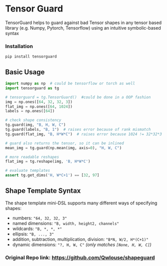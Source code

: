# Tensor Guard

TensorGuard helps to guard against bad Tensor shapes in any tensor based library (e.g. Numpy, Pytorch, Tensorflow) using an intuitive symbolic-based syntax

### Installation
`pip install tensorguard`


## Basic Usage

```python
import numpy as np  # could be tensorflow or torch as well
import tensorguard as tg

# tensorguard = tg.TensorGuard()  #could be done in a OOP fashion
img = np.ones([64, 32, 32, 3])
flat_img = np.ones([64, 1024])
labels = np.ones([64])

# check shape consistency
tg.guard(img, "B, H, W, C")
tg.guard(labels, "B, 1")  # raises error because of rank mismatch
tg.guard(flat_img, "B, H*W*C")  # raises error because 1024 != 32*32*3

# guard also returns the tensor, so it can be inlined
mean_img = tg.guard(np.mean(img, axis=0), "H, W, C")

# more readable reshapes
flat_img = tg.reshape(img, 'B, H*W*C')

# evaluate templates
assert tg.get_dims('H, W*C+1') == [32, 97]

```


## Shape Template Syntax
The shape template mini-DSL supports many different ways of specifying shapes:

  * numbers: `"64, 32, 32, 3"`
  * named dimensions: `"B, width, height2, channels"`
  * wildcards: `"B, *, *, *"`
  * ellipsis: `"B, ..., 3"`
  * addition, subtraction, multiplication, division: `"B*N, W/2, H*(C+1)"`
  * dynamic dimensions: `"?, H, W, C"`  *(only matches `[None, H, W, C]`)*

### Original Repo link: https://github.com/Qwlouse/shapeguard
